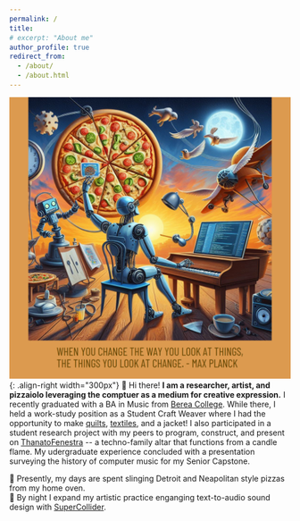 ```yaml
---
permalink: /
title: 
# excerpt: "About me"
author_profile: true
redirect_from: 
  - /about/
  - /about.html
---
```


![Illustration of robot reaching for pizza while play piano and programming a computer](/images/homepage_img_robot_max_planck.png){: .align-right width="300px"}
👋 Hi there! **I am a researcher, artist, and pizzaiolo leveraging the comptuer as a medium for creative expression.** I recently graduated with a BA in Music from <a href="https://www.berea.edu/" target="_blank">Berea College</a>. While there, I held a work-study position as a Student Craft Weaver where I had the opportunity to make <a href="https://www.bcloghousecrafts.com/student-craft-garden-sampler-quilted-tapestry.html" target="_blank">quilts</a>, <a href="https://www.bcloghousecrafts.com/student-craft/weaving/" target="_blank">textiles</a>, and a jacket! I also participated in a student research project with my peers to program, construct, and present on <a href="https://isam2022.hemi-makers.org/wp-content/uploads/sites/3/2022/10/119..pdf" target="_blank">ThanatoFenestra</a> -- a techno-family altar that functions from a candle flame. My udergraduate experience concluded with a presentation surveying the history of computer music for my Senior Capstone.

🍕 Presently, my days are spent slinging Detroit and Neapolitan style pizzas from my home oven.<br>
🤖 By night I expand my artistic practice enganging text-to-audio sound design with <a href="https://supercollider.github.io/" target="_blank">SuperCollider</a>.
